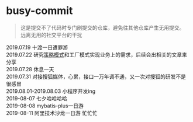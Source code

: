 # busy-commit
> 这是提交不了代码时专门刷提交的仓库，避免往其他仓库产生无用提交。
> 远离无用的社交平台的干扰


2019.07.19
十渡一日遭罪游    
2019.07.22
研究[策略模式](https://github.com/tinet-shenjg/JavaInterview/blob/master/designPattern/strategy.md)和工厂模式实现业务上的需求，后续会出相关的文章来分享    
2019.07.28
休息一天     
2019.07.31
对接搜狐媒体，心累，接口一万年调不通，又一次对搜狐的研发不是很感冒       
2019.08.01-2019.08.03
小程序开发ing     
2019-08-07
七夕哈哈哈哈    
2019-08-08
mybatis-plus一日游    
2019-08-11
阿里技术沙龙一日游
忙忙忙

